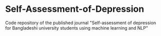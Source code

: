 # Self-Assessment-of-Depression
Code repository of the published journal "Self-assessment of depression for Bangladeshi university students using machine learning and NLP"
